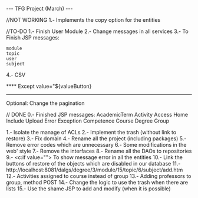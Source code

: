 ---		TFG Project (March)	---

//NOT WORKING
1.- Implements the copy option for the entities


//TO-DO
1.- Finish User Module
2.- Change messages in all services
3.-	To Finish JSP messages:


	module
	topic
	user
	subject
4.- CSV
	
**** Except value="${valueButton}

-------------------------------------------------------


Optional: Change the pagination

// DONE
0.-	Finished JSP messages:
	AcademicTerm
	Activity
	Access
	Home
	Include
	Upload
	Error
	Exception
	Competence
	Course
	Degree
	Group
	

1.- Isolate the manage of ACLs
2.- Implement the trash (without link to restore)
3.- Fix domain
4.- Rename all the project (including packages)
5.- Remove error codes which are unnecessary
6.- Some modifications in the web' style
7.- Remove the interfaces
8.- Rename all the DAOs to repositories
9.- <c:if value=""> To show message error in all the entities
10.- Link the buttons of restore of the objects which are disabled in our database
11.- http://localhost:8081/dalgs/degree/3/module/15/topic/6/subject/add.htm
12.- Activities assigned to course instead of group
13.- Adding professors to group, method POST 
14.- Change the logic to use the trash when there are lists
15.- Use the shame JSP to add and modify (when it is possible)

